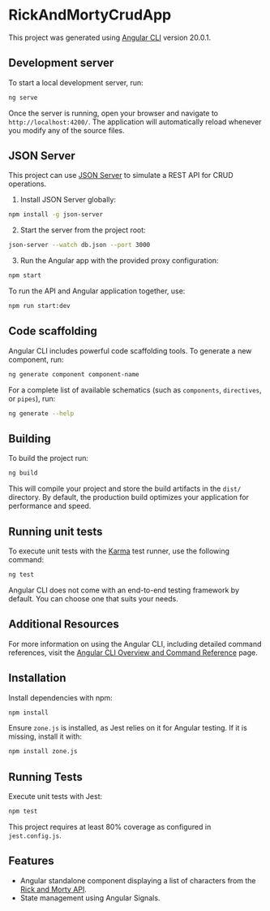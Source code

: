 # RickAndMortyCrudApp

This project was generated using [Angular CLI](https://github.com/angular/angular-cli) version 20.0.1.

## Development server

To start a local development server, run:

```bash
ng serve
```

Once the server is running, open your browser and navigate to `http://localhost:4200/`. The application will automatically reload whenever you modify any of the source files.

## JSON Server

This project can use [JSON Server](https://github.com/typicode/json-server) to simulate a REST API for CRUD operations.

1. Install JSON Server globally:

```bash
npm install -g json-server
```

2. Start the server from the project root:

```bash
json-server --watch db.json --port 3000
```

3. Run the Angular app with the provided proxy configuration:

```bash
npm start
```

To run the API and Angular application together, use:

```bash
npm run start:dev
```

## Code scaffolding

Angular CLI includes powerful code scaffolding tools. To generate a new component, run:

```bash
ng generate component component-name
```

For a complete list of available schematics (such as `components`, `directives`, or `pipes`), run:

```bash
ng generate --help
```

## Building

To build the project run:

```bash
ng build
```

This will compile your project and store the build artifacts in the `dist/` directory. By default, the production build optimizes your application for performance and speed.

## Running unit tests

To execute unit tests with the [Karma](https://karma-runner.github.io) test runner, use the following command:

```bash
ng test
```

Angular CLI does not come with an end-to-end testing framework by default. You can choose one that suits your needs.

## Additional Resources

For more information on using the Angular CLI, including detailed command references, visit the [Angular CLI Overview and Command Reference](https://angular.dev/tools/cli) page.

## Installation

Install dependencies with npm:

```bash
npm install
```

Ensure `zone.js` is installed, as Jest relies on it for Angular testing. If it
is missing, install it with:

```bash
npm install zone.js
```

## Running Tests

Execute unit tests with Jest:

```bash
npm test
```

This project requires at least 80% coverage as configured in `jest.config.js`.

## Features

- Angular standalone component displaying a list of characters from the [Rick and Morty API](https://rickandmortyapi.com/).
- State management using Angular Signals.
